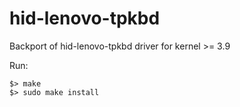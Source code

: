 hid-lenovo-tpkbd
================

Backport of hid-lenovo-tpkbd driver for kernel >= 3.9

Run:

    $> make
    $> sudo make install
